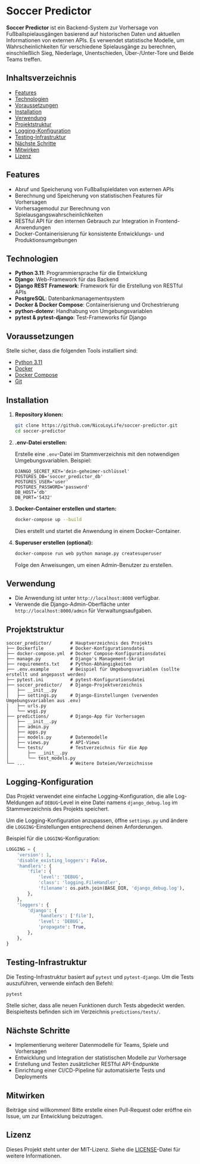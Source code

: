 # Soccer Predictor

**Soccer Predictor** ist ein Backend-System zur Vorhersage von Fußballspielausgängen basierend auf historischen Daten und aktuellen Informationen von externen APIs. Es verwendet statistische Modelle, um Wahrscheinlichkeiten für verschiedene Spielausgänge zu berechnen, einschließlich Sieg, Niederlage, Unentschieden, Über-/Unter-Tore und Beide Teams treffen.

## **Inhaltsverzeichnis**

- [Features](#features)
- [Technologien](#technologien)
- [Voraussetzungen](#voraussetzungen)
- [Installation](#installation)
- [Verwendung](#verwendung)
- [Projektstruktur](#projektstruktur)
- [Logging-Konfiguration](#logging-konfiguration)
- [Testing-Infrastruktur](#testing-infrastruktur)
- [Nächste Schritte](#nächste-schritte)
- [Mitwirken](#mitwirken)
- [Lizenz](#lizenz)

## **Features**

- Abruf und Speicherung von Fußballspieldaten von externen APIs
- Berechnung und Speicherung von statistischen Features für Vorhersagen
- Vorhersagemodul zur Berechnung von Spielausgangswahrscheinlichkeiten
- RESTful API für den internen Gebrauch zur Integration in Frontend-Anwendungen
- Docker-Containerisierung für konsistente Entwicklungs- und Produktionsumgebungen

## **Technologien**

- **Python 3.11**: Programmiersprache für die Entwicklung
- **Django**: Web-Framework für das Backend
- **Django REST Framework**: Framework für die Erstellung von RESTful APIs
- **PostgreSQL**: Datenbankmanagementsystem
- **Docker & Docker Compose**: Containerisierung und Orchestrierung
- **python-dotenv**: Handhabung von Umgebungsvariablen
- **pytest & pytest-django**: Test-Frameworks für Django

## **Voraussetzungen**

Stelle sicher, dass die folgenden Tools installiert sind:

- [Python 3.11](https://www.python.org/)
- [Docker](https://www.docker.com/)
- [Docker Compose](https://docs.docker.com/compose/install/)
- [Git](https://git-scm.com/)

## **Installation**

1. **Repository klonen:**

   ```bash
   git clone https://github.com/NicoLoyLife/soccer-predictor.git
   cd soccer-predictor
   ```

2. **.env-Datei erstellen:**

   Erstelle eine `.env`-Datei im Stammverzeichnis mit den notwendigen Umgebungsvariablen. Beispiel:

   ```plaintext
   DJANGO_SECRET_KEY='dein-geheimer-schlüssel'
   POSTGRES_DB='soccer_predictor_db'
   POSTGRES_USER='user'
   POSTGRES_PASSWORD='password'
   DB_HOST='db'
   DB_PORT='5432'
   ```

3. **Docker-Container erstellen und starten:**

   ```bash
   docker-compose up --build
   ```

   Dies erstellt und startet die Anwendung in einem Docker-Container.

4. **Superuser erstellen (optional):**

   ```bash
   docker-compose run web python manage.py createsuperuser
   ```

   Folge den Anweisungen, um einen Admin-Benutzer zu erstellen.

## **Verwendung**

- Die Anwendung ist unter `http://localhost:8000` verfügbar.
- Verwende die Django-Admin-Oberfläche unter `http://localhost:8000/admin` für Verwaltungsaufgaben.

## **Projektstruktur**

```plaintext
soccer_predictor/       # Hauptverzeichnis des Projekts
├── Dockerfile          # Docker-Konfigurationsdatei
├── docker-compose.yml  # Docker Compose-Konfigurationsdatei
├── manage.py           # Django's Management-Skript
├── requirements.txt    # Python-Abhängigkeiten
├── .env.example        # Beispiel für Umgebungsvariablen (sollte erstellt und angepasst werden)
├── pytest.ini          # pytest-Konfigurationsdatei
├── soccer_predictor/   # Django-Projektverzeichnis
│   ├── __init__.py
│   ├── settings.py     # Django-Einstellungen (verwenden Umgebungsvariablen aus .env)
│   ├── urls.py
│   └── wsgi.py
├── predictions/        # Django-App für Vorhersagen
│   ├── __init__.py
│   ├── admin.py
│   ├── apps.py
│   ├── models.py       # Datenmodelle
│   ├── views.py        # API-Views
│   └── tests/          # Testverzeichnis für die App
│       ├── __init__.py
│       └── test_models.py
└── ...                 # Weitere Dateien/Verzeichnisse
```

## **Logging-Konfiguration**

Das Projekt verwendet eine einfache Logging-Konfiguration, die alle Log-Meldungen auf `DEBUG`-Level in eine Datei namens `django_debug.log` im Stammverzeichnis des Projekts speichert.

Um die Logging-Konfiguration anzupassen, öffne `settings.py` und ändere die `LOGGING`-Einstellungen entsprechend deinen Anforderungen.

Beispiel für die `LOGGING`-Konfiguration:

```python
LOGGING = {
    'version': 1,
    'disable_existing_loggers': False,
    'handlers': {
        'file': {
            'level': 'DEBUG',
            'class': 'logging.FileHandler',
            'filename': os.path.join(BASE_DIR, 'django_debug.log'),
        },
    },
    'loggers': {
        'django': {
            'handlers': ['file'],
            'level': 'DEBUG',
            'propagate': True,
        },
    },
}
```

## **Testing-Infrastruktur**

Die Testing-Infrastruktur basiert auf `pytest` und `pytest-django`. Um die Tests auszuführen, verwende einfach den Befehl:

```bash
pytest
```

Stelle sicher, dass alle neuen Funktionen durch Tests abgedeckt werden. Beispieltests befinden sich im Verzeichnis `predictions/tests/`.

## **Nächste Schritte**

- Implementierung weiterer Datenmodelle für Teams, Spiele und Vorhersagen
- Entwicklung und Integration der statistischen Modelle zur Vorhersage
- Erstellung und Testen zusätzlicher RESTful API-Endpunkte
- Einrichtung einer CI/CD-Pipeline für automatisierte Tests und Deployments

## **Mitwirken**

Beiträge sind willkommen! Bitte erstelle einen Pull-Request oder eröffne ein Issue, um zur Entwicklung beizutragen.

## **Lizenz**

Dieses Projekt steht unter der MIT-Lizenz. Siehe die [LICENSE](LICENSE)-Datei für weitere Informationen.
